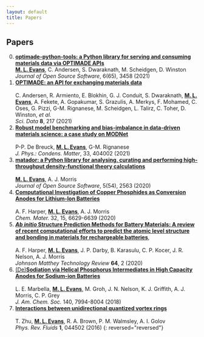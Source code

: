 ```yaml
---
layout: default
title: Papers
---
```


## Papers

0. <a name="8"><a href="https://doi.org/10.21105/joss.03458">**optimade-python-tools: a Python library for serving and consuming materials data via OPTIMADE APIs**</a></a>  
<a href="https://doi.org/10.21105/joss.03458"><i class="ai ai-doi"></i></a>
<a href="https://doi.org/10.21105/joss.03458"><i class="ai ai-open-access"></i></a>
<a href="https://github.com/Materials-Consortia/optimade-python-tools"><i class="ai ai-github"></i></a>
<u><b>M. L. Evans</b></u>, C. Andersen, S. Dwaraknath, M. Scheidgen, D. Winston
*Journal of Open Source Software*, 6(65), 3458 (2021)
0. <a name="7"><a href="https://doi.org/10.1038/s41597-021-00974-z">**OPTIMADE: an API for exchanging materials data**</a></a>  
<a href="https://doi.org/10.1038/s41597-021-00974-z"><i class="ai ai-doi"></i></a>
<a href="https://doi.org/10.1038/s41597-021-00974-z"><i class="ai ai-open-access"></i></a>
<a href="https://github.com/Materials-Consortia/OPTIMADE"><i class="ai ai-github"></i></a>
<a href="https://arxiv.org/abs/2103.02068"><i class="ai ai-arxiv"></i></a>  
C. Andersen, R. Armiento, E. Blokhin, G. J. Conduit, S. Dwaraknath, <u><b>M. L. Evans</b></u>, A. Fekete, A. Gopakumar, S. Grazulis, A. Merkys, F. Mohamed, C. Oses, G. Pizzi, G-M. Rignanese, M. Scheidgen, L. Talirz, C. Toher, D. Winston, *et al.*  
*Sci. Data* **8**, 217 (2021)  
0. <a name="6"><a href="https://doi.org/10.1088/1361-648X/ac1280">**Robust model benchmarking and bias-imbalance in data-driven materials science: a case study on MODNet**</a></a>  
<a href="https://doi.org/10.1088/1361-648X/ac1280"><i class="ai ai-doi"></i></a>
<a href="https://arxiv.org/abs/2102.02263"><i class="ai ai-arxiv"></i></a>  
<a href="https://github.com/ml-evs/modnet-matbench"><i class="ai ai-github"></i></a>
P-P. De Breuck, <u><b>M. L. Evans</b></u>, G-M. Rignanese  
*J. Phys.: Condens. Matter*, 33, 404002 (2021)
0. <a name="5"><a href="https://doi.org/10.21105/joss.02563">__matador: a Python library for analysing, curating and performing high-throughput density-functional theory calculations__</a></a>  
<a href="https://doi.org/10.21105/joss.02563"><i class="ai ai-doi"></i></a> 
<a href="https://doi.org/10.21105/joss.02563"><i class="ai ai-open-access"></i></a> 
<a href="https://github.com/ml-evs/matador"><i class="fab fa-github"></i></a>  
<u><b>M. L. Evans</b></u>, A. J. Morris  
*Journal of Open Source Software*, 5(54), 2563 (2020)
0. <a href="https://doi.org/10.1021/acs.chemmater.0c02054">**Computational Investigation of Copper Phosphides as Conversion Anodes for Lithium-Ion Batteries**</a>  
<a href="https://doi.org/10.1021/acs.chemmater.0c02054"><i class="ai ai-doi"></i></a>
<a href="https://pubs.acs.org/doi/10.1021/acs.chemmater.0c02054"><i class="ai ai-open-access"></i></a>
<a href="https://www.github.com/harpaf13/data.copper-phosphides/"><i class="fab fa-github"></i></a>
<a href="https://arxiv.org/abs/2005.05375"><i class="ai ai-arxiv"></i></a>  
A. F. Harper, <u><b>M. L. Evans</b></u>, A. J. Morris  
*Chem. Mater.* 32, 15, 6629-6639 (2020)
0. <a href="https://doi.org/10.1595/205651320X15742491027978">__*Ab initio* Structure Prediction Methods for Battery Materials: A review of recent computational efforts to predict the atomic level structure and bonding in materials for rechargeable batteries__</a>,  
<a href="https://doi.org/10.1595/205651320X15742491027978"><i class="ai ai-doi"></i></a>
<a href="https://doi.org/10.1595/205651320X15742491027978"><i class="ai ai-open-access"></i></a>  
A. F. Harper, <u><b>M. L. Evans</b></u>, J. P. Darby, B. Karasulu, C. P. Kocer, J. R. Nelson, A. J. Morris  
*Johnson Matthey Technology Review* **64**, 2 (2020) 
0. <a href="https://dx.doi.org/10.1021/jacs.8b04183">(De)__Sodiation via Helical Phosphorus Intermediates in High Capacity Anodes for Sodium-ion Batteries__</a>  
<a href="https://dx.doi.org/10.1021/jacs.8b04183"><i class="ai ai-doi"></i></a> 
<a href="https://pubs.acs.org/doi/10.1021/jacs.8b04183"><i class="ai ai-open-access"></i></a>  
L. E. Marbella, <u><b>M. L. Evans</b></u>, M. Groh, J. N. Nelson, K. J. Griffith, A. J. Morris, C. P. Grey  
*J. Am. Chem. Soc.* 140, 7994-8004 (2018)
0. <a href="https://dx.doi.org/10.1103/physrevfluids.1.044502">__Interactions between unidirectional quantized vortex rings__</a>  
<a href="https://dx.doi.org/10.1103/physrevfluids.1.044502"><i class="ai ai-doi"></i></a> 
<a href="https://arxiv.org/abs/1603.04313"><i class="ai ai-arxiv"></i></a> 
<a href="https://dx.doi.org/10.1103/physrevfluids.1.044502"><i class="ai ai-open-access"></i></a>  
T. Zhu, <u><b>M. L. Evans</b></u>, R. A. Brown, P. M. Walmsley, A. I. Golov  
*Phys. Rev. Fluids* **1**, 044502 (2016) 
{: reversed="reversed"}
